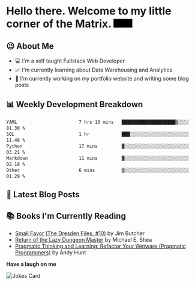 # Hello there. Welcome to my little corner of the Matrix. <img src="./images/matrix.gif" width="50px">

## :wink: About Me
- :computer: I'm a self taught Fullstack Web Developer
- :chart_with_upwards_trend: I'm currently learning about Data Warehousing and Analytics
- :bookmark_tabs: I'm currently working on my portfolio website and writing some blog posts

## :bar_chart: Weekly Development Breakdown
<!--START_SECTION:waka-->

```text
YAML                       7 hrs 10 mins   ████████████████████▒░░░░   81.30 %
SQL                        1 hr            ███░░░░░░░░░░░░░░░░░░░░░░   11.48 %
Python                     17 mins         ▓░░░░░░░░░░░░░░░░░░░░░░░░   03.21 %
Markdown                   11 mins         ▓░░░░░░░░░░░░░░░░░░░░░░░░   02.18 %
Other                      6 mins          ▒░░░░░░░░░░░░░░░░░░░░░░░░   01.29 %
```

<!--END_SECTION:waka-->

## :memo: Latest Blog Posts
<!-- BLOG-POST-LIST:START -->
<!-- BLOG-POST-LIST:END -->

## :books: Books I'm Currently Reading
<!-- GOODREADS-LIST:START -->
- [Small Favor (The Dresden Files, #10)](https://www.goodreads.com/review/show/5078956304?utm_medium=api&utm_source=rss) by Jim Butcher
- [Return of the Lazy Dungeon Master](https://www.goodreads.com/review/show/4968073597?utm_medium=api&utm_source=rss) by Michael E. Shea
- [Pragmatic Thinking and Learning: Refactor Your Wetware (Pragmatic Programmers)](https://www.goodreads.com/review/show/4445756231?utm_medium=api&utm_source=rss) by Andy Hunt
<!-- GOODREADS-LIST:END -->

**Have a laugh on me**

<img src="https://readme-jokes.vercel.app/api" alt="Jokes Card" />